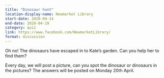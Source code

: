 ```yaml
---
title: "Dinosaur hunt"
location-display-name: Newmarket Library
start-date: 2020-04-14
end-date: 2020-04-19
category: quiz
link: https://www.facebook.com/NewmarketLibrary/
format: discussion
---
```


Oh no! The dinosaurs have escaped in to Kate’s garden. Can you help her to find them?

Every day, we will post a picture, can you spot the dinosaur or dinosaurs in the pictures? The answers will be posted on Monday 20th April.
